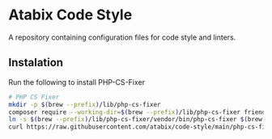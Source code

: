 # Atabix Code Style
A repository containing configuration files for code style and linters.

## Instalation
Run the following to install PHP-CS-Fixer
```bash
# PHP CS Fixer
mkdir -p $(brew --prefix)/lib/php-cs-fixer
composer require --working-dir=$(brew --prefix)/lib/php-cs-fixer friendsofphp/php-cs-fixer
ln -s $(brew --prefix)/lib/php-cs-fixer/vendor/bin/php-cs-fixer $(brew --prefix)/bin/php-cs-fixer
curl https://raw.githubusercontent.com/atabix/code-style/main/php-cs-fixer.dist.php > ~/Development/.php-cs-fixer.dist.php
```
